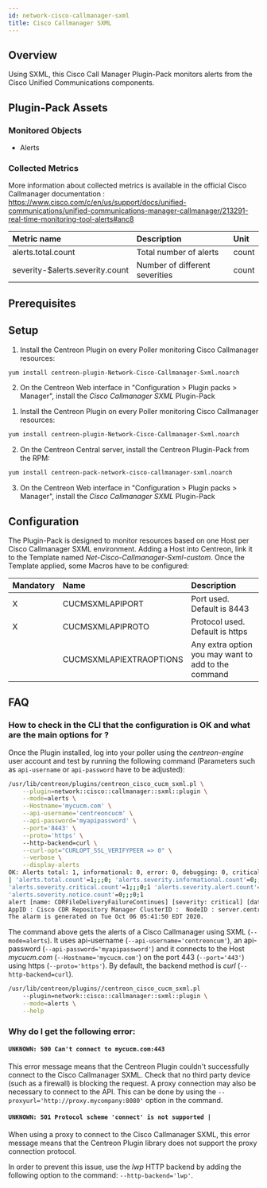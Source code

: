 ```yaml
---
id: network-cisco-callmanager-sxml
title: Cisco Callmanager SXML
---
```


## Overview

Using SXML, this Cisco Call Manager Plugin-Pack monitors alerts from the Cisco Unified Communications components.

## Plugin-Pack Assets

### Monitored Objects

* Alerts

### Collected Metrics

More information about collected metrics is available in the official Cisco Callmanager documentation : 
https://www.cisco.com/c/en/us/support/docs/unified-communications/unified-communications-manager-callmanager/213291-real-time-monitoring-tool-alerts#anc8

<!--DOCUSAURUS_CODE_TABS-->

<!--Alerts-->

| Metric name                      | Description                         | Unit  |
| :------------------------------- | :---------------------------------- | :---- |
| alerts.total.count               | Total number of alerts              | count |
| severity-$alerts.severity.count  | Number of different severities      | count |

<!--END_DOCUSAURUS_CODE_TABS-->

## Prerequisites

## Setup

<!--DOCUSAURUS_CODE_TABS-->

<!--Online IMP Licence & IT-100 Editions-->

1. Install the Centreon Plugin on every Poller monitoring Cisco Callmanager resources:

```bash
yum install centreon-plugin-Network-Cisco-Callmanager-Sxml.noarch
```

2. On the Centreon Web interface in "Configuration > Plugin packs > Manager", install the *Cisco Callmanager SXML* Plugin-Pack

<!--Offline IMP License-->

1. Install the Centreon Plugin on every Poller monitoring Cisco Callmanager resources:

```bash
yum install centreon-plugin-Network-Cisco-Callmanager-Sxml.noarch
```

2. On the Centreon Central server, install the Centreon Plugin-Pack from the RPM:

```bash
yum install centreon-pack-network-cisco-callmanager-sxml.noarch
```

3. On the Centreon Web interface in "Configuration > Plugin packs > Manager", install the *Cisco Callmanager SXML* Plugin-Pack

<!--END_DOCUSAURUS_CODE_TABS-->

## Configuration

The Plugin-Pack is designed to monitor resources based on one Host per Cisco Callmanager SXML environment. 
Adding a Host into Centreon, link it to the Template named *Net-Cisco-Callmanager-Sxml-custom*.
Once the Template applied, some Macros have to be configured:

| Mandatory   | Name                     | Description                                         |
| :---------- | :----------------------- | :-------------------------------------------------- |
| X           | CUCMSXMLAPIPORT          | Port used. Default is 8443                          |          
| X           | CUCMSXMLAPIPROTO         | Protocol used. Default is https                     |
|             | CUCMSXMLAPIEXTRAOPTIONS  | Any extra option you may want to add to the command |

## FAQ

### How to check in the CLI that the configuration is OK and what are the main options for ?

Once the Plugin installed, log into your poller using the *centreon-engine* user account and test by running the following command
(Parameters such as ```api-username``` or ```api-password``` have to be adjusted):

```bash
/usr/lib/centreon/plugins/centreon_cisco_cucm_sxml.pl \
    --plugin=network::cisco::callmanager::sxml::plugin \
	--mode=alerts \
	--Hostname='mycucm.com' \
	--api-username='centreoncucm' \
	--api-password='myapipassword' \
	--port='8443' \
	--proto='https' \ 
	--http-backend=curl \
	--curl-opt="CURLOPT_SSL_VERIFYPEER => 0" \
	--verbose \
	--display-alerts
OK: Alerts total: 1, informational: 0, error: 0, debugging: 0, critical: 1, alert: 0, warning: 0, emergency: 0, notice: 0 
| 'alerts.total.count'=1;;;0; 'alerts.severity.informational.count'=0;;;0;1 'alerts.severity.error.count'=0;;;0;1 'alerts.severity.debugging.count'=0;;;0;1 
'alerts.severity.critical.count'=1;;;0;1 'alerts.severity.alert.count'=0;;;0;1 'alerts.severity.warning.count'=0;;;0;1 'alerts.severity.emergency.count'=0;;;0;1 
'alerts.severity.notice.count'=0;;;0;1
alert [name: CDRFileDeliveryFailureContinues] [severity: critical] [date: Tue Oct  6 05:42:12 2020]:  BillingServerAddress : 172.28.172.105 
AppID : Cisco CDR Repository Manager ClusterID :  NodeID : server.centreon.com  TimeStamp : Tue Oct 06 05:41:50 EDT 2020. 
The alarm is generated on Tue Oct 06 05:41:50 EDT 2020.	
```

The command above gets the alerts of a Cisco Callmanager using SXML (```--mode=alerts```).
It uses api-username (```--api-username='centreoncum'```), an api-password (```--api-password='myapipassword'```)
and it connects to the Host _mycucm.com_ (```--Hostname='mycucm.com'```) 
on the port 443 (```--port='443'```) using https (```--proto='https'```).
By default, the backend method is _curl_ (```--http-backend=curl```).

```bash
/usr/lib/centreon/plugins//centreon_cisco_cucm_sxml.pl 
	--plugin=network::cisco::callmanager::sxml::plugin \
	--mode=alerts \
	--help
```

### Why do I get the following error: 

#### ```UNKNOWN: 500 Can't connect to mycucm.com:443```

This error message means that the Centreon Plugin couldn't successfully connect to the Cisco Callmanager SXML.
Check that no third party device (such as a firewall) is blocking the request.
A proxy connection may also be necessary to connect to the API. This can be done by using the ```--proxyurl='http://proxy.mycompany:8080'``` option in the command.

#### ```UNKNOWN: 501 Protocol scheme 'connect' is not supported |``` 

When using a proxy to connect to the Cisco Callmanager SXML, this error message means that the Centreon Plugin library does not support
the proxy connection protocol.

In order to prevent this issue, use the *lwp* HTTP backend by adding the following option to the command: ```--http-backend='lwp'```.
